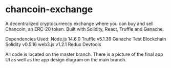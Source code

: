 # chancoin-exchange
A decentralized cryptocurrency exchange where you can buy and sell Chancoin, an ERC-20 token. Built with Solidity, React, Truffle and Ganache. 


Dependencies Used:
Node.js 14.6.0
Truffle v5.1.39
Ganache Test Blockchain
Solidity v0.5.16
web3.js v1.2.1
Redux Devtools

All code is located on the master branch. There is a picture of the final app UI as well as the app design diagram on the main branch. 
